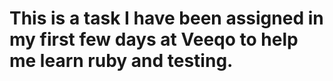 # This is a task I have been assigned in my first few days at Veeqo to help me learn ruby and testing.
